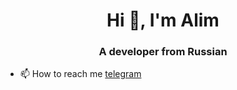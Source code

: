 <h1 align="center">Hi 👋, I'm Alim</h1>
<h3 align="center">A developer from Russian</h3>

- 📫 How to reach me [telegram](https://t.me/aibryx)
